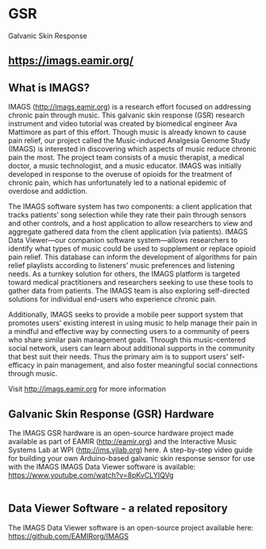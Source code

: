# GSR
Galvanic Skin Response
## https://imags.eamir.org/

## What is IMAGS?<br>
IMAGS (http://imags.eamir.org) is a research effort focused on addressing chronic pain through music. This galvanic skin response (GSR) research instrument and video tutorial was created by biomedical engineer Ava Mattimore as part of this effort. Though music is already known to cause pain relief, our project called the Music-induced Analgesia Genome Study (IMAGS) is interested in discovering which aspects of music reduce chronic pain the most. The project team consists of a music therapist, a medical doctor, a music technologist, and a music educator. IMAGS was initially developed in response to the overuse of opioids for the treatment of chronic pain, which has unfortunately led to a national epidemic of overdose and addiction.

The IMAGS software system has two components: a client application that tracks patients’ song selection while they rate their pain through sensors and other controls, and a host application to allow researchers to view and aggregate gathered data from the client application (via patients). IMAGS Data Viewer—our companion software system—allows researchers to identify what types of music could be used to supplement or replace opioid pain relief. This database can inform the development of algorithms for pain relief playlists according to listeners’ music preferences and listening needs. As a turnkey solution for others, the IMAGS platform is targeted toward medical practitioners and researchers seeking to use these tools to gather data from patients. The IMAGS team is also exploring self-directed solutions for individual end-users who experience chronic pain.

Additionally, IMAGS seeks to provide a mobile peer support system that promotes users’ existing interest in using music to help manage their pain in a mindful and effective way by connecting users to a community of peers who share similar pain management goals. Through this music-centered social network, users can learn about additional supports in the community that best suit their needs. Thus the primary aim is to support users’ self-efficacy in pain management, and also foster meaningful social connections through music.

Visit http://imags.eamir.org for more information

## Galvanic Skin Response (GSR) Hardware
The IMAGS GSR hardware is an open-source hardware project made available as part of EAMIR (http://eamir.org) and the Interactive Music Systems Lab at WPI (http://ims.vjlab.org) here. A step-by-step video guide for building your own Arduino-based galvanic skin response sensor for use with the IMAGS IMAGS Data Viewer software is available:<br>
https://www.youtube.com/watch?v=8pKvCLYIQVg  <br><br>

## Data Viewer Software - a related repository 
The IMAGS Data Viewer software is an open-source project available here:<br>
https://github.com/EAMIRorg/IMAGS 
